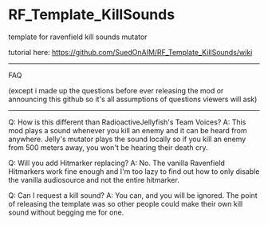 # RF_Template_KillSounds
template for ravenfield kill sounds mutator

tutorial here:
https://github.com/SuedOnAIM/RF_Template_KillSounds/wiki

___________________________________________________________
FAQ 

(except i made up the questions before ever releasing the mod or announcing this github so it's all assumptions of questions viewers will ask)
___________________________________________________________

Q: How is this different than RadioactiveJellyfish's Team Voices?
A: This mod plays a sound whenever you kill an enemy and it can be heard from anywhere. Jelly's mutator plays the sound locally so if you kill an enemy from 500 meters away, you won't be hearing their death cry.

Q: Will you add Hitmarker replacing?
A: No. The vanilla Ravenfield Hitmarkers work fine enough and I'm too lazy to find out how to only disable the vanilla audiosource and not the entire hitmarker.

Q: Can I request a kill sound?
A: You can, and you will be ignored. The point of releasing the template was so other people could make their own kill sound without begging me for one.
